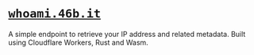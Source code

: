 # [`whoami.46b.it`](https://whoami.46b.it)

A simple endpoint to retrieve your IP address and related metadata. Built using Cloudflare Workers, Rust and Wasm.
